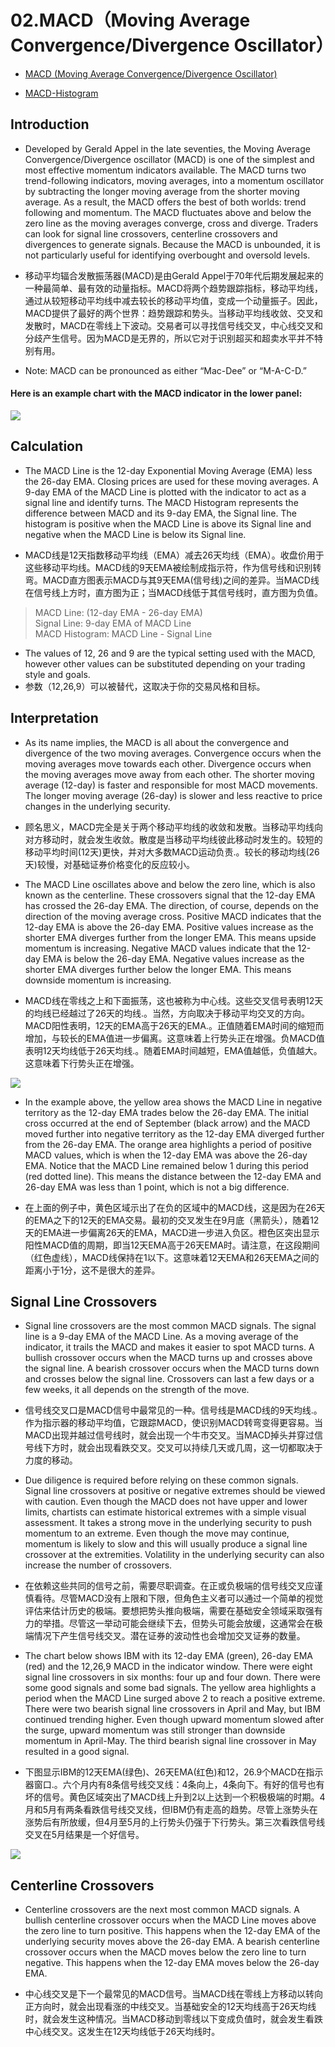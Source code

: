 # 02.MACD（Moving Average Convergence/Divergence Oscillator）
* [MACD (Moving Average Convergence/Divergence Oscillator)](http://stockcharts.com/school/doku.php?id=chart_school:technical_indicators:moving_average_convergence_divergence_macd)

* [MACD-Histogram](http://stockcharts.com/school/doku.php?id=chart_school:technical_indicators:macd-histogram)

## Introduction
* Developed by Gerald Appel in the late seventies, the Moving Average Convergence/Divergence oscillator (MACD) is one of the simplest and most effective momentum indicators available. The MACD turns two trend-following indicators, moving averages, into a momentum oscillator by subtracting the longer moving average from the shorter moving average. As a result, the MACD offers the best of both worlds: trend following and momentum. The MACD fluctuates above and below the zero line as the moving averages converge, cross and diverge. Traders can look for signal line crossovers, centerline crossovers and divergences to generate signals. Because the MACD is unbounded, it is not particularly useful for identifying overbought and oversold levels.

* 移动平均辐合发散振荡器(MACD)是由Gerald Appel于70年代后期发展起来的一种最简单、最有效的动量指标。MACD将两个趋势跟踪指标，移动平均线，通过从较短移动平均线中减去较长的移动平均值，变成一个动量振子。因此，MACD提供了最好的两个世界：趋势跟踪和势头。当移动平均线收敛、交叉和发散时，MACD在零线上下波动。交易者可以寻找信号线交叉，中心线交叉和分歧产生信号。因为MACD是无界的，所以它对于识别超买和超卖水平并不特别有用。

* Note: MACD can be pronounced as either “Mac-Dee” or “M-A-C-D.”

#### Here is an example chart with the MACD indicator in the lower panel:
![](pic/macd-0-qqqqexam.png)

## Calculation
* The MACD Line is the 12-day Exponential Moving Average (EMA) less the 26-day EMA. Closing prices are used for these moving averages. A 9-day EMA of the MACD Line is plotted with the indicator to act as a signal line and identify turns. The MACD Histogram represents the difference between MACD and its 9-day EMA, the Signal line. The histogram is positive when the MACD Line is above its Signal line and negative when the MACD Line is below its Signal line.

* MACD线是12天指数移动平均线（EMA）减去26天均线（EMA）。收盘价用于这些移动平均线。MACD线的9天EMA被绘制成指示符，作为信号线和识别转弯。MACD直方图表示MACD与其9天EMA(信号线)之间的差异。当MACD线在信号线上方时，直方图为正；当MACD线低于其信号线时，直方图为负值。

> MACD Line: (12-day EMA - 26-day EMA)<br>Signal Line: 9-day EMA of MACD Line<br>MACD Histogram: MACD Line - Signal Line<br>

* The values of 12, 26 and 9 are the typical setting used with the MACD, however other values can be substituted depending on your trading style and goals.
* 参数（12,26,9）可以被替代，这取决于你的交易风格和目标。

## Interpretation
* As its name implies, the MACD is all about the convergence and divergence of the two moving averages. Convergence occurs when the moving averages move towards each other. Divergence occurs when the moving averages move away from each other. The shorter moving average (12-day) is faster and responsible for most MACD movements. The longer moving average (26-day) is slower and less reactive to price changes in the underlying security.

* 顾名思义，MACD完全是关于两个移动平均线的收敛和发散。当移动平均线向对方移动时，就会发生收敛。散度是当移动平均线彼此移动时发生的。较短的移动平均时间(12天)更快，并对大多数MACD运动负责.。较长的移动均线(26天)较慢，对基础证券价格变化的反应较小。

* The MACD Line oscillates above and below the zero line, which is also known as the centerline. These crossovers signal that the 12-day EMA has crossed the 26-day EMA. The direction, of course, depends on the direction of the moving average cross. Positive MACD indicates that the 12-day EMA is above the 26-day EMA. Positive values increase as the shorter EMA diverges further from the longer EMA. This means upside momentum is increasing. Negative MACD values indicate that the 12-day EMA is below the 26-day EMA. Negative values increase as the shorter EMA diverges further below the longer EMA. This means downside momentum is increasing.

* MACD线在零线之上和下面振荡，这也被称为中心线。这些交叉信号表明12天的均线已经越过了26天的均线.。当然，方向取决于移动平均交叉的方向。MACD阳性表明，12天的EMA高于26天的EMA.。正值随着EMA时间的缩短而增加，与较长的EMA值进一步偏离。这意味着上行势头正在增强。负MACD值表明12天均线低于26天均线.。随着EMA时间越短，EMA值越低，负值越大。这意味着下行势头正在增强。

![](pic/macd-01-hdcalc.png)

* In the example above, the yellow area shows the MACD Line in negative territory as the 12-day EMA trades below the 26-day EMA. The initial cross occurred at the end of September (black arrow) and the MACD moved further into negative territory as the 12-day EMA diverged further from the 26-day EMA. The orange area highlights a period of positive MACD values, which is when the 12-day EMA was above the 26-day EMA. Notice that the MACD Line remained below 1 during this period (red dotted line). This means the distance between the 12-day EMA and 26-day EMA was less than 1 point, which is not a big difference.

* 在上面的例子中，黄色区域示出了在负的区域中的MACD线，这是因为在26天的EMA之下的12天的EMA交易。最初的交叉发生在9月底（黑箭头），随着12天的EMA进一步偏离26天的EMA，MACD进一步进入负区。橙色区突出显示阳性MACD值的周期，即当12天EMA高于26天EMA时。请注意，在这段期间（红色虚线），MACD线保持在1以下。这意味着12天EMA和26天EMA之间的距离小于1分，这不是很大的差异。

## Signal Line Crossovers
* Signal line crossovers are the most common MACD signals. The signal line is a 9-day EMA of the MACD Line. As a moving average of the indicator, it trails the MACD and makes it easier to spot MACD turns. A bullish crossover occurs when the MACD turns up and crosses above the signal line. A bearish crossover occurs when the MACD turns down and crosses below the signal line. Crossovers can last a few days or a few weeks, it all depends on the strength of the move.

* 信号线交叉口是MACD信号中最常见的一种。信号线是MACD线的9天均线.。作为指示器的移动平均值，它跟踪MACD，使识别MACD转弯变得更容易。当MACD出现并越过信号线时，就会出现一个牛市交叉。当MACD掉头并穿过信号线下方时，就会出现看跌交叉。交叉可以持续几天或几周，这一切都取决于力度的移动。

* Due diligence is required before relying on these common signals. Signal line crossovers at positive or negative extremes should be viewed with caution. Even though the MACD does not have upper and lower limits, chartists can estimate historical extremes with a simple visual assessment. It takes a strong move in the underlying security to push momentum to an extreme. Even though the move may continue, momentum is likely to slow and this will usually produce a signal line crossover at the extremities. Volatility in the underlying security can also increase the number of crossovers.

* 在依赖这些共同的信号之前，需要尽职调查。在正或负极端的信号线交叉应谨慎看待。尽管MACD没有上限和下限，但角色主义者可以通过一个简单的视觉评估来估计历史的极端。要想把势头推向极端，需要在基础安全领域采取强有力的举措。尽管这一举动可能会继续下去，但势头可能会放缓，这通常会在极端情况下产生信号线交叉。潜在证券的波动性也会增加交叉证券的数量。

* The chart below shows IBM with its 12-day EMA (green), 26-day EMA (red) and the 12,26,9 MACD in the indicator window. There were eight signal line crossovers in six months: four up and four down. There were some good signals and some bad signals. The yellow area highlights a period when the MACD Line surged above 2 to reach a positive extreme. There were two bearish signal line crossovers in April and May, but IBM continued trending higher. Even though upward momentum slowed after the surge, upward momentum was still stronger than downside momentum in April-May. The third bearish signal line crossover in May resulted in a good signal.

* 下图显示IBM的12天EMA(绿色)、26天EMA(红色)和12，26.9个MACD在指示器窗口.。六个月内有8条信号线交叉线：4条向上，4条向下。有好的信号也有坏的信号。黄色区域突出了MACD线上升到2以上达到一个积极极端的时期。4月和5月有两条看跌信号线交叉线，但IBM仍有走高的趋势。尽管上涨势头在涨势后有所放缓，但4月至5月的上行势头仍强于下行势头。第三次看跌信号线交叉在5月结果是一个好信号。

![](pic/macd-02-ibmsigx.png)

## Centerline Crossovers
* Centerline crossovers are the next most common MACD signals. A bullish centerline crossover occurs when the MACD Line moves above the zero line to turn positive. This happens when the 12-day EMA of the underlying security moves above the 26-day EMA. A bearish centerline crossover occurs when the MACD moves below the zero line to turn negative. This happens when the 12-day EMA moves below the 26-day EMA.

* 中心线交叉是下一个最常见的MACD信号。当MACD线在零线上方移动以转向正方向时，就会出现看涨的中线交叉。当基础安全的12天均线高于26天均线时，就会发生这种情况。当MACD移动到零线以下变成负值时，就会发生看跌中心线交叉。这发生在12天均线低于26天均线时。
